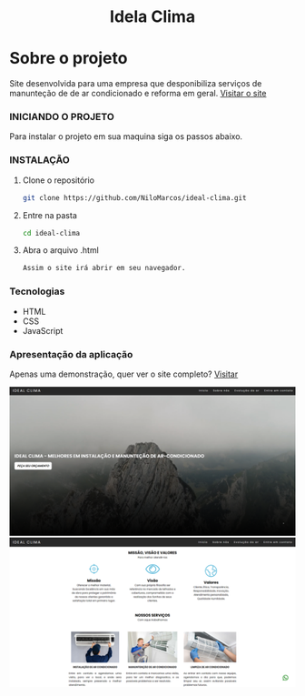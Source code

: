 <h1 align="center">Idela Clima</h1>

<!-- Getting Started -->
# Sobre o projeto
Site desenvolvida para uma empresa que desponibiliza serviços de manunteção de de ar condicionado e reforma em geral.
<a href="https://idealclimar.com.br/" target="_blanck">Visitar o site</a>

### INICIANDO O PROJETO

Para instalar o projeto em sua maquina siga os passos abaixo.

### INSTALAÇÃO

1. Clone o repositório

   ```sh
   git clone https://github.com/NiloMarcos/ideal-clima.git
   ```

2. Entre na pasta

   ```sh
   cd ideal-clima
   ```

3. Abra o arquivo .html

   ```sh
   Assim o site irá abrir em seu navegador.
   ```

### Tecnologias

<ul>
  <li>HTML</li>
  <li>CSS</li>
  <li>JavaScript</li>
</ul>


### Apresentação da aplicação

<p align="center">

<div>
  <p>Apenas uma demonstração, quer ver o site completo? <a href="https://idealclimar.com.br/" target="_blanck">Visitar</a></p>

  <img src="assets/img/home-git.png"> 
  <img src="assets/img/home-git2.png"> 
</div>
